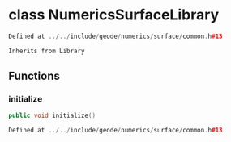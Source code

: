 # class NumericsSurfaceLibrary

```cpp
Defined at ../../include/geode/numerics/surface/common.h#13
```

```cpp
Inherits from Library
```



## Functions

### initialize

```cpp
public void initialize()
```

```cpp
Defined at ../../include/geode/numerics/surface/common.h#13
```



